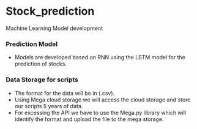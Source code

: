 # Stock_prediction
Machine Learning Model development


### Prediction Model
- Models are developed based on RNN using the LSTM model for the prediction of stocks.

### Data Storage for scripts
- The format for the data will be in (.csv).
- Using Mega cloud storage we will access the cloud storage and store our scripts 5 years of data.
- For excessing the API we have to use the Mega.py library which will identify the format and upload the file to the mega storage.
